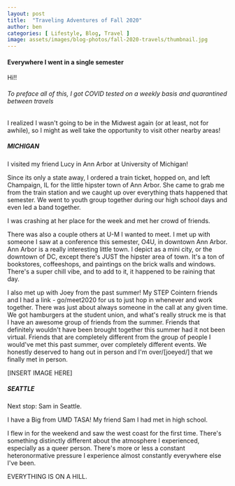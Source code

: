 ```yaml
---
layout: post
title:  "Traveling Adventures of Fall 2020"
author: ben
categories: [ Lifestyle, Blog, Travel ]
image: assets/images/blog-photos/fall-2020-travels/thumbnail.jpg
---
```


#### Everywhere I went in a single semester

Hi!!

###### To preface all of this, I got COVID tested on a weekly basis and quarantined between travels

I realized I wasn't going to be in the Midwest again (or at least, not for awhile), so I might as well take the opportunity to visit other nearby areas! 

##### MICHIGAN
I visited my friend Lucy in Ann Arbor at University of Michigan! 

Since its only a state away, I ordered a train ticket, hopped on, and left Champaign, IL for the little hipster town of Ann Arbor. She came to grab me from the train station and we caught up over everything thats happened that semester. We went to youth group together during our high school days and even led a band together. 

I was crashing at her place for the week and met her crowd of friends.

There was also a couple others at U-M I wanted to meet. I met up with someone I saw at a conference this semester, O4U, in downtown Ann Arbor. Ann Arbor is a really interesting little town. I depict as a mini city, or the downtown of DC, except there's JUST the hipster area of town. It's a ton of bookstores, coffeeshops, and paintings on the brick walls and windows. There's a super chill vibe, and to add to it, it happened to be raining that day. 

I also met up with Joey from the past summer! My STEP Cointern friends and I had a link - go/meet2020 for us to just hop in whenever and work together. There was just about always someone in the call at any given time. We got hamburgers at the student union, and what's really struck me is that I have an awesome group of friends from the summer. Friends that definitely wouldn't have been brought together this summer had it not been virtual. Friends that are completely different from the group of people I would've met this past summer, over completely different events. We honestly deserved to hang out in person and I'm over/[joeyed/] that we finally met in person.

[INSERT IMAGE HERE]

##### SEATTLE
Next stop: Sam in Seattle.

I have a Big from UMD TASA! My friend Sam I had met in high school.

I flew in for the weekend and saw the west coast for the first time. There's something distinctly different about the atmosphere I experienced, especially as a queer person. There's more or less a constant heteronormative pressure I experience almost constantly everywhere else I've been.

EVERYTHING IS ON A HILL.

